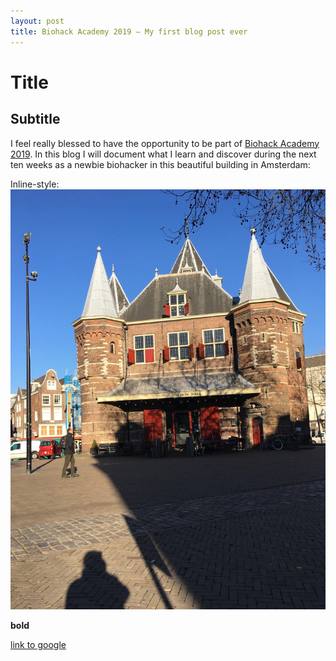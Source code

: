 ```yaml
---
layout: post
title: Biohack Academy 2019 – My first blog post ever
---
```


# Title

## Subtitle

I feel really blessed to have the opportunity to be part of [Biohack Academy 2019](https://waag.org/en/article/sixth-ibiohack-academy-planned-2019). In this blog I will document what I learn and discover during the next ten weeks as a newbie biohacker in this beautiful building in Amsterdam: 

Inline-style: 
![alt text](https://github.com/Ingeltje/Ingeltje.github.io/blob/master/images/IMG_1357.JPG "Waag, Amsterdam")



**bold**

[link to google](www.google.com)

